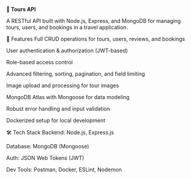 **🧭 Tours API** 

A RESTful API built with Node.js, Express, and MongoDB for managing tours, users, and bookings in a travel application.

🚀 Features
Full CRUD operations for tours, users, reviews, and bookings

User authentication & authorization (JWT-based)

Role-based access control

Advanced filtering, sorting, pagination, and field limiting

Image upload and processing for tour images

MongoDB Atlas with Mongoose for data modeling

Robust error handling and input validation

Dockerized setup for local development

🛠️ Tech Stack
Backend: Node.js, Express.js

Database: MongoDB (Mongoose)

Auth: JSON Web Tokens (JWT)

Dev Tools: Postman, Docker, ESLint, Nodemon
